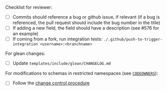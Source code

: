 Checklist for reviewer:

- [ ] Commits should reference a bug or github issue, if relevant (if a bug is referenced, the pull request should include the bug number in the title)
- [ ] If adding a new field, the field should have a description (see #576 for an example)
- [ ] If coming from a fork, run integration tests: `./.github/push-to-trigger-integration <username>:<branchname>`

For glean changes:
- [ ] Update `templates/include/glean/CHANGELOG.md`

For modifications to schemas in restricted namespaces (see [`CODEOWNERS`](/CODEOWNERS)):
- [ ] Follow the [change control procedure](https://docs.google.com/document/d/1TTJi4ht7NuzX6BPG_KTr6omaZg70cEpxe9xlpfnHj9k/edit#heading=h.ttegrcfy18ck)
